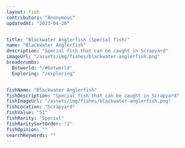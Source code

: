 ```yaml
---
layout: fish
contributors: "Anonymous"
updatedAt: "2023-04-26"


title: "Blackwater Anglerfish (Special fish)"
name: "Blackwater Anglerfish"
description: "Special fish that can be caught in Scrapyard"
imageUrl: "/assets/img/fishes/blackwater-anglerfish.png"
breadcrumbs:
  Botworld: "/#botworld"
  Exploring: "/exploring"


fishName: "Blackwater Anglerfish"
fishDescription: "Special fish that can be caught in Scrapyard"
fishImageUrl: "/assets/img/fishes/blackwater-anglerfish.png"
fishLocation: "Scrapyard"
fishValue: "51"
fishRarity: "Special"
fishRaritySortOrder: "2"
fishOpinion: ""
searchKeywords: ""
---
```


